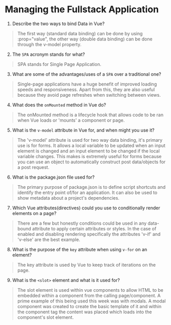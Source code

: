 # Managing the Fullstack Application

1. Describe the two ways to bind Data in Vue?

  > The first way (standard data binding) can be done by using :prop="value", the other way (double data binding) can be done through the v-model property.

2. The `SPA` acronym stands for what?

  > SPA stands for Single Page Application.

3. What are some of the advantages/uses of a `SPA` over a traditional one?

  > Single-page applications have a huge benefit of improved loading speeds and responsiveness. Apart from this, they are also useful because they avoid page refreshes when switching between views.

4. What does the `onMounted` method in Vue do?

  > The onMounted method is a lifecycle hook that allows code to be ran when Vue loads or 'mounts' a component or page.

5. What is the `v-model` attribute in Vue for, and when might you use it?

  > The 'v-model' attribute is used for two way data binding, it's primary use is for forms. It allows a local variable to be updated when an input element is changed and an input element to be changed if the local variable changes. This makes is extremely useful for forms because you can use an object to automatically construct post data/objects for a post request.

6. What is the package.json file used for?

  > The primary purpose of package.json is to define script shortcuts and identify the entry point of/for an application. It can also be used to show metadata about a project's dependencies.

7. Which Vue attributes(directives) could you use to conditionally render elements on a page?

  > There are a few but honestly conditions could be used in any data-bound attribute to apply certain attributes or styles. In the case of enabled and disabling rendering specifically the attributes 'v-if' and 'v-else' are the best example.

8. What is the purpose of the `key` attribute when using `v-for` on an element?

  > The key attribute is used by Vue to keep track of iterations on the page.

9. What is the `<slot>` element and what is it used for?

  > The slot element is used within vue components to allow HTML to be embedded within a component from the calling page/component. A prime example of this being used this week was with modals. A modal component was created to create the basic template of it and within the component tag the content was placed which loads into the component's slot element.
